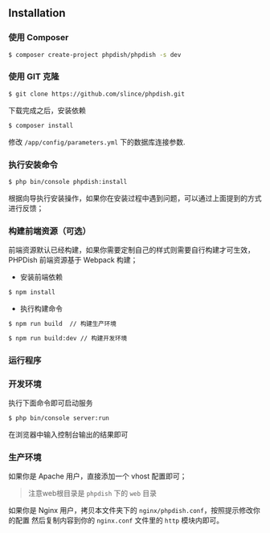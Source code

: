 ## Installation

### 使用 Composer

```bash
$ composer create-project phpdish/phpdish -s dev
```

### 使用 GIT 克隆

```bash
$ git clone https://github.com/slince/phpdish.git
```

下载完成之后，安装依赖

```bash
$ composer install
```

修改 `/app/config/parameters.yml` 下的数据库连接参数.

### 执行安装命令

```bash
$ php bin/console phpdish:install
```

根据向导执行安装操作，如果你在安装过程中遇到问题，可以通过上面提到的方式进行反馈；

### 构建前端资源（可选）

前端资源默认已经构建，如果你需要定制自己的样式则需要自行构建才可生效，PHPDish 前端资源基于 Webpack 构建；
 
 - 安装前端依赖
 
```bash
$ npm install
```

 - 执行构建命令
    
```bash
$ npm run build  // 构建生产环境
```
  
```bash
$ npm run build:dev // 构建开发环境
```

### 运行程序

### 开发环境

执行下面命令即可启动服务

```bash
$ php bin/console server:run
```
在浏览器中输入控制台输出的结果即可

### 生产环境

如果你是 Apache 用户，直接添加一个 vhost 配置即可；

> 注意web根目录是 `phpdish` 下的 `web` 目录

如果你是 Nginx 用户，拷贝本文件夹下的 `nginx/phpdish.conf`，按照提示修改你的配置
然后复制内容到你的 `nginx.conf` 文件里的 `http` 模块内即可。
